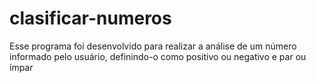 # clasificar-numeros
Esse programa foi desenvolvido para realizar a análise de um número informado pelo usuário, definindo-o como positivo ou negativo e par ou ímpar
